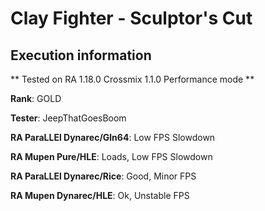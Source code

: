# Clay Fighter - Sculptor's Cut 

## Execution information

** Tested on RA 1.18.0 Crossmix 1.1.0 Performance mode **

**Rank**: GOLD

**Tester**: JeepThatGoesBoom


**RA ParaLLEl Dynarec/Gln64**: Low FPS Slowdown

**RA Mupen Pure/HLE**: Loads, Low FPS Slowdown

**RA ParaLLEl Dynarec/Rice**: Good, Minor FPS

**RA Mupen Dynarec/HLE**: Ok, Unstable FPS